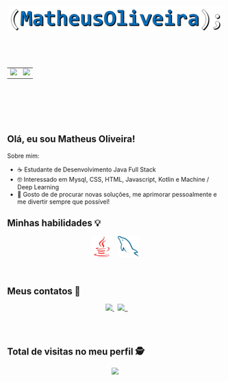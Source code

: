 <br/>
<p align="center">
  <a href="https://www.linkedin.com/in/matheus-oliveira-5993a518a/" rel="noreferrer" target="_blank">
    <img align="center" width="500" src="Assets/MatheusOliveira.svg" />
  </a>
</br>
</br>
</br>
</br>
</br>
    
<center>
<table>
<tr>
    <td><img height="165em" src="https://github-readme-stats.vercel.app/api?username=MatheusOliveira-1&show_icons=true&theme=dracula&include_all_commits=true&count_private=true" /></td>
    <td><img height="165em" src="https://github-readme-stats.vercel.app/api/top-langs/?username=MatheusOliveira-1&layout=compact&langs_count=7&theme=dracula" /></td>
    
  
</tr>


</table>
</center>
</br>
</br>
</br>
</br>
</br>  <!--- criador da tabela https://github.com/anuraghazra -->

## Olá, eu sou Matheus Oliveira!

 Sobre mim:

- ☕ Estudante de Desenvolvimento Java Full Stack
- 🤓 Interessado em Mysql, CSS, HTML, Javascript, Kotlin e Machine / Deep Learning
- 🎯 Gosto de de procurar novas soluções, me aprimorar pessoalmente e me divertir sempre que possível!

## Minhas habilidades 💡
<div align="center">
    &nbsp;
    <img height="50" src="https://raw.githubusercontent.com/devicons/devicon/master/icons/java/java-plain.svg">
    &nbsp;
    <img height="50" src="https://raw.githubusercontent.com/devicons/devicon/master/icons/mysql/mysql-original.svg">
    &nbsp;

   
</div>
</br>
</br>


## Meus contatos :iphone:

<p align="center">
    &nbsp;
    <a href="mailto:mhs.oliveira1996@gmail.com">
        <img src="https://img.shields.io/badge/gmail-D14836?&style=for-the-badge&logo=gmail&logoColor=white&link=mailto:mhs.oliveira1996@gmail.com">
    </a>
    &nbsp;
    <a href="https://www.linkedin.com/in/matheus-oliveira-5993a518a/"> 
        <img src="https://img.shields.io/badge/linkedin-%230077B5.svg?&style=for-the-badge&logo=linkedin&logoColor=white&link=mailto:https://www.linkedin.com/in/matheus-oliveira-5993a518a/">
    &nbsp;
    </a>
</p>

</br>
</br>

<p align="center"> 

 ## Total de visitas no meu perfil :detective: <br>
 <p align="center"> 
   <img alingn="center" src="https://profile-counter.glitch.me/MatheusOliveira-1/count.svg" />
 </p>

</p>
